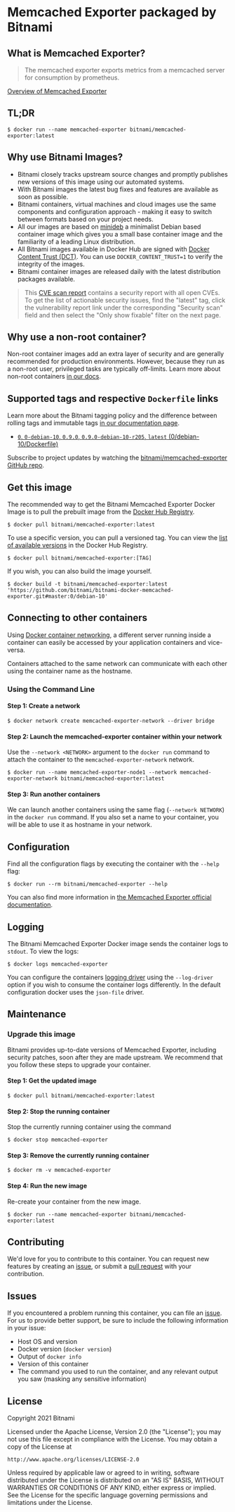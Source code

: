 # Memcached Exporter packaged by Bitnami

## What is Memcached Exporter?

> The memcached exporter exports metrics from a memcached server for consumption by prometheus.

[Overview of Memcached Exporter](https://github.com/prometheus/memcached_exporter)

## TL;DR

```console
$ docker run --name memcached-exporter bitnami/memcached-exporter:latest
```

## Why use Bitnami Images?

* Bitnami closely tracks upstream source changes and promptly publishes new versions of this image using our automated systems.
* With Bitnami images the latest bug fixes and features are available as soon as possible.
* Bitnami containers, virtual machines and cloud images use the same components and configuration approach - making it easy to switch between formats based on your project needs.
* All our images are based on [minideb](https://github.com/bitnami/minideb) a minimalist Debian based container image which gives you a small base container image and the familiarity of a leading Linux distribution.
* All Bitnami images available in Docker Hub are signed with [Docker Content Trust (DCT)](https://docs.docker.com/engine/security/trust/content_trust/). You can use `DOCKER_CONTENT_TRUST=1` to verify the integrity of the images.
* Bitnami container images are released daily with the latest distribution packages available.

> This [CVE scan report](https://quay.io/repository/bitnami/memcached-exporter?tab=tags) contains a security report with all open CVEs. To get the list of actionable security issues, find the "latest" tag, click the vulnerability report link under the corresponding "Security scan" field and then select the "Only show fixable" filter on the next page.

## Why use a non-root container?

Non-root container images add an extra layer of security and are generally recommended for production environments. However, because they run as a non-root user, privileged tasks are typically off-limits. Learn more about non-root containers [in our docs](https://docs.bitnami.com/tutorials/work-with-non-root-containers/).

## Supported tags and respective `Dockerfile` links

Learn more about the Bitnami tagging policy and the difference between rolling tags and immutable tags [in our documentation page](https://docs.bitnami.com/tutorials/understand-rolling-tags-containers/).


* [`0`, `0-debian-10`, `0.9.0`, `0.9.0-debian-10-r205`, `latest` (0/debian-10/Dockerfile)](https://github.com/bitnami/bitnami-docker-memcached-exporter/blob/0.9.0-debian-10-r205/0/debian-10/Dockerfile)

Subscribe to project updates by watching the [bitnami/memcached-exporter GitHub repo](https://github.com/bitnami/bitnami-docker-memcached-exporter).

## Get this image

The recommended way to get the Bitnami Memcached Exporter Docker Image is to pull the prebuilt image from the [Docker Hub Registry](https://hub.docker.com/r/bitnami/memcached-exporter).

```console
$ docker pull bitnami/memcached-exporter:latest
```

To use a specific version, you can pull a versioned tag. You can view the [list of available versions](https://hub.docker.com/r/bitnami/memcached-exporter/tags/) in the Docker Hub Registry.

```console
$ docker pull bitnami/memcached-exporter:[TAG]
```

If you wish, you can also build the image yourself.

```console
$ docker build -t bitnami/memcached-exporter:latest 'https://github.com/bitnami/bitnami-docker-memcached-exporter.git#master:0/debian-10'
```

## Connecting to other containers

Using [Docker container networking](https://docs.docker.com/engine/userguide/networking/), a different server running inside a container can easily be accessed by your application containers and vice-versa.

Containers attached to the same network can communicate with each other using the container name as the hostname.

### Using the Command Line

#### Step 1: Create a network

```console
$ docker network create memcached-exporter-network --driver bridge
```

#### Step 2: Launch the memcached-exporter container within your network

Use the `--network <NETWORK>` argument to the `docker run` command to attach the container to the `memcached-exporter-network` network.

```console
$ docker run --name memcached-exporter-node1 --network memcached-exporter-network bitnami/memcached-exporter:latest
```

#### Step 3: Run another containers

We can launch another containers using the same flag (`--network NETWORK`) in the `docker run` command. If you also set a name to your container, you will be able to use it as hostname in your network.

## Configuration

Find all the configuration flags by executing the container with the `--help` flag:

```console
$ docker run --rm bitnami/memcached-exporter --help
```


You can also find more information in [the Memcached Exporter official documentation](https://github.com/prometheus/memcached_exporter).

## Logging

The Bitnami Memcached Exporter Docker image sends the container logs to `stdout`. To view the logs:

```console
$ docker logs memcached-exporter
```

You can configure the containers [logging driver](https://docs.docker.com/engine/admin/logging/overview/) using the `--log-driver` option if you wish to consume the container logs differently. In the default configuration docker uses the `json-file` driver.

## Maintenance

### Upgrade this image

Bitnami provides up-to-date versions of Memcached Exporter, including security patches, soon after they are made upstream. We recommend that you follow these steps to upgrade your container.

#### Step 1: Get the updated image

```console
$ docker pull bitnami/memcached-exporter:latest
```

#### Step 2: Stop the running container

Stop the currently running container using the command

```console
$ docker stop memcached-exporter
```

#### Step 3: Remove the currently running container

```console
$ docker rm -v memcached-exporter
```

#### Step 4: Run the new image

Re-create your container from the new image.

```console
$ docker run --name memcached-exporter bitnami/memcached-exporter:latest
```

## Contributing

We'd love for you to contribute to this container. You can request new features by creating an [issue](https://github.com/bitnami/bitnami-docker-memcached-exporter/issues), or submit a [pull request](https://github.com/bitnami/bitnami-docker-memcached-exporter/pulls) with your contribution.

## Issues

If you encountered a problem running this container, you can file an [issue](https://github.com/bitnami/bitnami-docker-memcached-exporter/issues/new). For us to provide better support, be sure to include the following information in your issue:

- Host OS and version
- Docker version (`docker version`)
- Output of `docker info`
- Version of this container
- The command you used to run the container, and any relevant output you saw (masking any sensitive information)

## License

Copyright 2021 Bitnami

Licensed under the Apache License, Version 2.0 (the "License");
you may not use this file except in compliance with the License.
You may obtain a copy of the License at

    http://www.apache.org/licenses/LICENSE-2.0

Unless required by applicable law or agreed to in writing, software
distributed under the License is distributed on an "AS IS" BASIS,
WITHOUT WARRANTIES OR CONDITIONS OF ANY KIND, either express or implied.
See the License for the specific language governing permissions and
limitations under the License.
